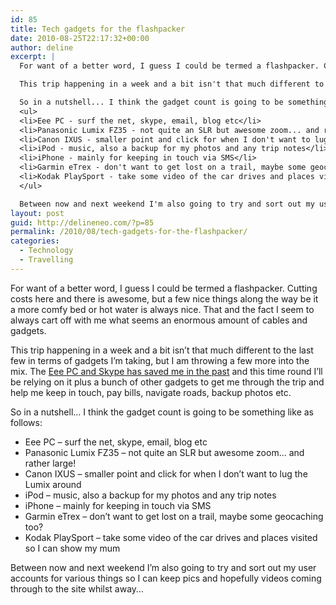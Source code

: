 ```yaml
---
id: 85
title: Tech gadgets for the flashpacker
date: 2010-08-25T22:17:32+00:00
author: deline
excerpt: |
  For want of a better word, I guess I could be termed a flashpacker. Cutting costs here and there is awesome, but a few nice things along the way be it a more comfy bed or hot water is always nice. That and the fact I seem to always cart off with me what seems an enormous amount of cables and gadgets.

  This trip happening in a week and a bit isn't that much different to the last few in terms of gadgets I'm taking, but I am throwing a few more into the mix. The <a href="http://delineneo.com/blog/del/i-3-technology">Eee PC and Skype has saved me in the past</a> and this time round I'll be relying on it plus a bunch of other gadgets to get me through the trip and help me keep in touch, pay bills, navigate roads, backup photos etc.

  So in a nutshell... I think the gadget count is going to be something like as follows:
  <ul>
  <li>Eee PC - surf the net, skype, email, blog etc</li>
  <li>Panasonic Lumix FZ35 - not quite an SLR but awesome zoom... and rather large!</li>
  <li>Canon IXUS - smaller point and click for when I don't want to lug the Lumix around</li>
  <li>iPod - music, also a backup for my photos and any trip notes</li>
  <li>iPhone - mainly for keeping in touch via SMS</li>
  <li>Garmin eTrex - don't want to get lost on a trail, maybe some geocaching too?</li>
  <li>Kodak PlaySport - take some video of the car drives and places visited so I can show my mum</li>
  </ul>

  Between now and next weekend I'm also going to try and sort out my user accounts for various things so I can keep pics and hopefully videos coming through to the site whilst away...
layout: post
guid: http://delineneo.com/?p=85
permalink: /2010/08/tech-gadgets-for-the-flashpacker/
categories:
  - Technology
  - Travelling
---
```

For want of a better word, I guess I could be termed a flashpacker. Cutting costs here and there is awesome, but a few nice things along the way be it a more comfy bed or hot water is always nice. That and the fact I seem to always cart off with me what seems an enormous amount of cables and gadgets.

This trip happening in a week and a bit isn&#8217;t that much different to the last few in terms of gadgets I&#8217;m taking, but I am throwing a few more into the mix. The [Eee PC and Skype has saved me in the past](http://delineneo.com/blog/del/i-3-technology) and this time round I&#8217;ll be relying on it plus a bunch of other gadgets to get me through the trip and help me keep in touch, pay bills, navigate roads, backup photos etc.

So in a nutshell&#8230; I think the gadget count is going to be something like as follows:

  * Eee PC &#8211; surf the net, skype, email, blog etc
  * Panasonic Lumix FZ35 &#8211; not quite an SLR but awesome zoom&#8230; and rather large!
  * Canon IXUS &#8211; smaller point and click for when I don&#8217;t want to lug the Lumix around
  * iPod &#8211; music, also a backup for my photos and any trip notes
  * iPhone &#8211; mainly for keeping in touch via SMS
  * Garmin eTrex &#8211; don&#8217;t want to get lost on a trail, maybe some geocaching too?
  * Kodak PlaySport &#8211; take some video of the car drives and places visited so I can show my mum

Between now and next weekend I&#8217;m also going to try and sort out my user accounts for various things so I can keep pics and hopefully videos coming through to the site whilst away&#8230;
